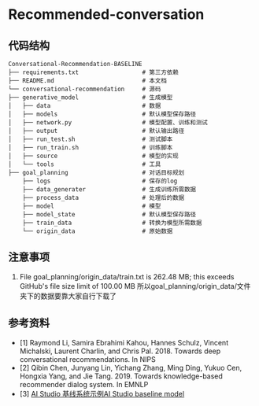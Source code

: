 # Recommended-conversation 

## 代码结构
```
Conversational-Recommendation-BASELINE
├── requirements.txt                  # 第三方依赖
├── README.md                         # 本文档
└── conversational-recommendation     # 源码
├── generative_model                  # 生成模型
│   ├── data                          # 数据
│   ├── models                        # 默认模型保存路径
│   ├── network.py                    # 模型配置、训练和测试
│   ├── output                        # 默认输出路径
│   ├── run_test.sh                   # 测试脚本
│   ├── run_train.sh                  # 训练脚本
│   ├── source                        # 模型的实现
│   └── tools                         # 工具
├── goal_planning                     # 对话目标规划
    ├── logs                          # 保存的log
    ├── data_generater                # 生成训练所需数据
    ├── process_data                  # 处理后的数据     
    ├── model                         # 模型
    ├── model_state                   # 默认模型保存路径
    ├── train_data                    # 转换为模型所需数据
    └── origin_data                   # 原始数据

```

## 注意事项
1. File goal_planning/origin_data/train.txt is 262.48 MB; this exceeds GitHub's file size limit of 100.00 MB 所以goal_planning/origin_data/文件夹下的数据要靠大家自行下载了



## 参考资料
+ [1] Raymond Li, Samira Ebrahimi Kahou, Hannes Schulz, Vincent Michalski, Laurent Charlin, and Chris Pal. 2018. Towards deep conversational recommendations. In NIPS
+ [2] Qibin Chen, Junyang Lin, Yichang Zhang, Ming Ding, Yukuo Cen, Hongxia Yang, and Jie Tang. 2019. Towards knowledge-based recommender dialog system. In EMNLP
+ [3] [AI Studio 基线系统示例AI Studio baseline model](https://aistudio.baidu.com/aistudio/projectdetail/360479)
